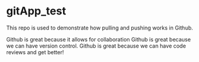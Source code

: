 # gitApp_test
This repo is used to demonstrate how pulling and pushing works in Github.

Github is great because it allows for collaboration
Github is great because we can have version control.
Github is great because we can have code reviews and get better!
